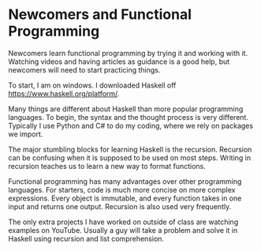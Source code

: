 # Newcomers and Functional Programming

Newcomers learn functional programming by trying it and working with it. Watching videos and having articles as guidance is a good help, but newcomers will need to start practicing things.

To start, I am on windows. I downloaded Haskell off https://www.haskell.org/platform/.

Many things are different about Haskell than more popular programming languages. To begin, the syntax and the thought process is very different. Typically I use Python and C# to do my coding, where we rely on packages we import. 

The major stumbling blocks for learning Haskell is the recursion. Recursion can be confusing when it is supposed to be used on most steps. Writing in recursion teaches us to learn a new way to format functions.

Functional programming has many advantages over other programming languages. For starters, code is much more concise on more complex expressions. Every object is immutable, and every function takes in one input and returns one output. Recursion is also used very frequently.

The only extra projects I have worked on outside of class are watching examples on YouTube. Usually a guy will take a problem and solve it in Haskell using recursion and list comprehension. 